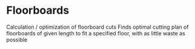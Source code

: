 # Floorboards
Calculation / optimization of floorboard cuts
Finds optimal cutting plan of floorboards of given length to fit a specified floor, with as little waste as possible 